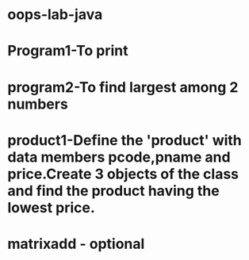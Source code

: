 # oops-lab-java
# Program1-To print     
# program2-To find largest among 2 numbers
# product1-Define the 'product' with data members pcode,pname and price.Create 3 objects of the class and find the product having the lowest price.
# matrixadd - optional 
